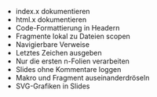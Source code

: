 * index.x dokumentieren
* html.x dokumentieren
* Code-Formattierung in Headern
* Fragmente lokal zu Dateien scopen
* Navigierbare Verweise
* Letztes Zeichen ausgeben
* Nur die ersten n-Folien verarbeiten
* Slides ohne Kommentare loggen
* Makro und Fragment auseinanderdröseln
* SVG-Grafiken in Slides

